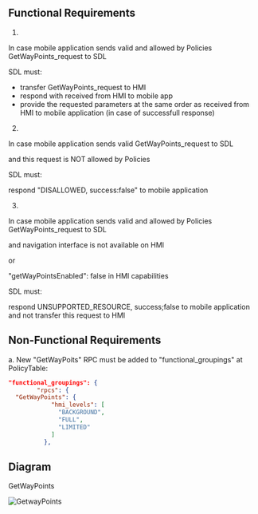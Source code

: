 ## Functional Requirements

1.
In case mobile application sends valid and allowed by Policies GetWayPoints_request to SDL

SDL must: 
- transfer GetWayPoints_request to HMI
- respond with <resultCode> received from HMI to mobile app
- provide the requested parameters at the same order as received from HMI to mobile application (in case of successfull response)

2.
In case mobile application sends valid GetWayPoints_request to SDL

and this request is NOT allowed by Policies

SDL must: 

respond "DISALLOWED, success:false" to mobile application

3. 
In case mobile application sends valid and allowed by Policies GetWayPoints_request to SDL

and navigation interface is not available on HMI

or

 "getWayPointsEnabled": false in HMI capabilities
 
 SDL must:
 
 respond UNSUPPORTED_RESOURCE, success;false to mobile application and not transfer this request to HMI


## Non-Functional Requirements

a. New "GetWayPoits" RPC must be added to "functional_groupings" at PolicyTable:

```json
"functional_groupings": {
        "rpcs": {
  "GetWayPoints": {
            "hmi_levels": [
              "BACKGROUND",
              "FULL",
              "LIMITED"
            ]
          },
```

## Diagram

GetWayPoints

![GetwayPoints](https://github.com/smartdevicelink/sdl_requirements/blob/GetWayPoints/detailed_docs/accessories/GetWayPoints.png)
